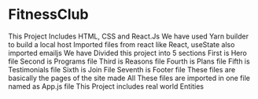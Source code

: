 # FitnessClub
This Project Includes HTML, CSS and React.Js 
We have used Yarn builder to build a local host
Imported files from react like React, useState also imported emailjs 
We have Divided this project into 5 sections 
First is Hero file
Second is Programs file
Third is Reasons file
Fourth is Plans file
Fifth is Testimonials file
Sixth is Join File
Seventh is Footer file
These files are basically the pages of the site made
All These files are imported in one file named as App.js file
This Project includes real world Entities
